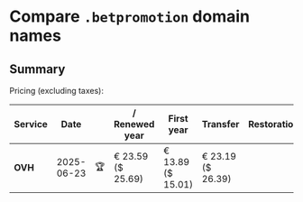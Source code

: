 # Compare `.betpromotion` domain names

## Summary

Pricing (excluding taxes):

| Service | Date |  | / Renewed year | First year | Transfer | Restoration |
|--|--|--|--|--|--|--|
| **OVH** | 2025-06-23 | 🏆 | € 23.59<br>($ 25.69) | € 13.89<br>($ 15.01) | € 23.19<br>($ 26.39) |  |
